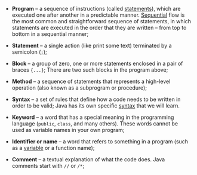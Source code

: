 - **Program** – a sequence of instructions (called [statements](https://hyperskill.org/learn/step/3521 "In Java, a statement is a unit of code that performs a specific action. | It can be a standalone instruction or a part of a larger block of code. A statement can take various forms, such as assignment statements, object creation statements, method invocation statements, or control flow statements. Control flow statements, such as if-else statements or switch statements, allow for decision-making and conditional execution of code based on certain conditions. A statement's execution order is determined by the program's control flow, which can be affected by blocks, loops, and other control structures.")), which are executed one after another in a predictable manner. [Sequential](https://hyperskill.org/learn/step/3521 "In Java, a sequential refers to the order in which statements are executed in a program, specifically in the order they are written - from top to bottom. | This is the most common and straightforward sequence of statements, where each statement is executed one after another. This concept is important when working with collections and loops, as the order of elements can affect the outcome of the program. Java 8 introduced the Stream API, which provides a functional approach to processing collections of objects. With streams, a programmer can focus on what the code should do rather than how it should do it, and it also makes parallelizing easy.") flow is the most common and straightforward sequence of statements, in which statements are executed in the order that they are written – from top to bottom in a sequential manner;
    
- **Statement** – a single action (like print some text) terminated by a semicolon (`;`);
    
- **Block** – a group of zero, one or more statements enclosed in a pair of braces `{...}`; There are two such blocks in the program above;
    
- **Method** – a sequence of statements that represents a high-level operation (also known as a subprogram or procedure);
    
- **Syntax** – a set of rules that define how a code needs to be written in order to be valid; Java has its own specific [syntax](https://hyperskill.org/learn/step/3521 "In Java, syntax refers to a set of rules that define how a program needs to be written in order to be valid. | It includes the order of components, such as statements written from top to bottom in a sequential manner, and the use of specific symbols, such as semicolons to terminate a statement. Java has its own specific syntax, which includes the use of keywords, identifiers, literals, operators, and separators. These tokens must adhere to the specific rules of the Java syntax and are separated by whitespace.") that we will learn.
    
- **Keyword** – a word that has a special meaning in the programming language (`public`, `class`, and many others). These words cannot be used as variable names in your own program;
    
- **Identifier or name** – a word that refers to something in a program (such as a [variable](https://hyperskill.org/learn/step/3521 "In Java, a variable is a named storage location that is used to store a value of a specific type. | It is declared with a specific data type, which determines the kind of value that can be stored in it. Every variable has a unique name, also known as an identifier, which is used to access its value. Variables can be declared and initialized in a single statement, and their value can be accessed and modified using the name. It's important to note that variables can be changed, meaning you can assign a new value to a variable without having to declare it again.") or a function name);
    
- **Comment** – a textual explanation of what the code does. Java comments start with `//` or `/*`;